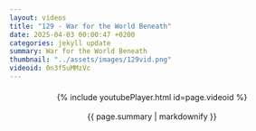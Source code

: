 ```yaml
---
layout: videos
title: "129 - War for the World Beneath"
date: 2025-04-03 00:00:47 +0200
categories: jekyll update
summary: War for the World Beneath
thumbnail: "../assets/images/129vid.png"
videoid: 0n3f5uMMzVc
---
```


<div style="text-align: center; margin-top: 20px;">
  {% include youtubePlayer.html id=page.videoid %}
  <p style="margin-top: 15px; font-size: 1.2em; color: #333;">
    <p>{{ page.summary | markdownify }}</p>
  </p>
</div>
